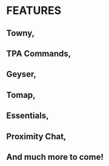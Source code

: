 # FEATURES

## Towny,   
## TPA Commands,   
## Geyser,   
## Tomap,   
## Essentials,   
## Proximity Chat,   
## And much more to come!   
